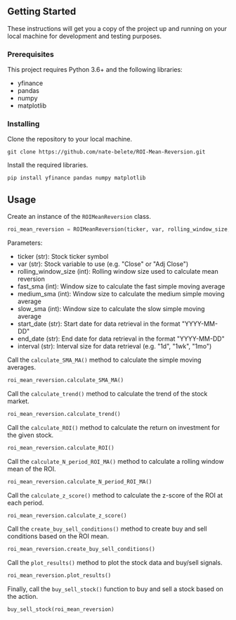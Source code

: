 ## Getting Started

These instructions will get you a copy of the project up and running on your local machine for development and testing purposes.

### Prerequisites

This project requires Python 3.6+ and the following libraries:

- yfinance
- pandas
- numpy
- matplotlib

### Installing

Clone the repository to your local machine.

`git clone https://github.com/nate-belete/ROI-Mean-Reversion.git`

Install the required libraries.

`pip install yfinance pandas numpy matplotlib`

## Usage

Create an instance of the `ROIMeanReversion` class.

```python
roi_mean_reversion = ROIMeanReversion(ticker, var, rolling_window_size, fast_sma, medium_sma, slow_sma, start_date, end_date, interval)
```

Parameters:

- ticker (str): Stock ticker symbol
- var (str): Stock variable to use (e.g. "Close" or "Adj Close")
- rolling_window_size (int): Rolling window size used to calculate mean reversion
- fast_sma (int): Window size to calculate the fast simple moving average
- medium_sma (int): Window size to calculate the medium simple moving average
- slow_sma (int): Window size to calculate the slow simple moving average
- start_date (str): Start date for data retrieval in the format "YYYY-MM-DD"
- end_date (str): End date for data retrieval in the format "YYYY-MM-DD"
- interval (str): Interval size for data retrieval (e.g. "1d", "1wk", "1mo")

Call the `calculate_SMA_MA()` method to calculate the simple moving averages.

```python
roi_mean_reversion.calculate_SMA_MA()
```

Call the `calculate_trend()` method to calculate the trend of the stock market.

```python
roi_mean_reversion.calculate_trend()
```

Call the `calculate_ROI()` method to calculate the return on investment for the given stock.

```python
roi_mean_reversion.calculate_ROI()
```

Call the `calculate_N_period_ROI_MA()` method to calculate a rolling window mean of the ROI.

```python
roi_mean_reversion.calculate_N_period_ROI_MA()
```

Call the `calculate_z_score()` method to calculate the z-score of the ROI at each period.

```python
roi_mean_reversion.calculate_z_score()
```

Call the `create_buy_sell_conditions()` method to create buy and sell conditions based on the ROI mean.

```python
roi_mean_reversion.create_buy_sell_conditions()
```

Call the `plot_results()` method to plot the stock data and buy/sell signals.

```python
roi_mean_reversion.plot_results()
```

Finally, call the `buy_sell_stock()` function to buy and sell a stock based on the action.

```python
buy_sell_stock(roi_mean_reversion)
```
